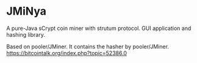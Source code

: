 JMiNya
=========

A pure-Java sCrypt coin miner with strutum protocol.
GUI application and hashing library.

Based on pooler/JMiner.
It contains the hasher by pooler/JMiner.
https://bitcointalk.org/index.php?topic=52386.0

